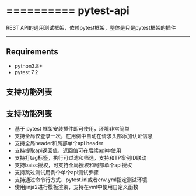 ==========
pytest-api
==========

REST API的通用测试框架，依赖pytest框架，整体是只是pytest框架的插件

----

Requirements
------------

* python3.8+
* pytest 7.2


支持功能列表
------------

支持功能列表
------------
* 基于 pytest 框架安装插件即可使用，环境非常简单
* 支持全局仅登录一次，在用例中自动在请求头部添加认证信息
* 支持全局header和局部单个api header
* 支持提取api返回值，返回值可在后续api中使用
* 支持打tag标签，执行可过滤和筛选，支持和TP案例ID联动
* 支持baisc授权，可支持全局授权和局部单个api授权
* 支持跳过测试用例个单个api测试步骤
* 支持通过命令行方式、pytest.ini或者env.yml指定测试环境
* 使用jinja2进行模板渲染，支持在yml中使用自定义函数